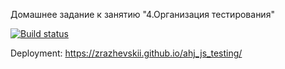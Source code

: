 Домашнее задание к занятию "4.Организация тестирования"

[![Build status](https://ci.appveyor.com/api/projects/status/90h8b71jmbgjhtl6/branch/master?svg=true)](https://ci.appveyor.com/project/Zrazhevskii/ahj_js_testing/branch/master)

Deployment: https://zrazhevskii.github.io/ahj_js_testing/

